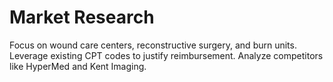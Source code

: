 # Market Research

Focus on wound care centers, reconstructive surgery, and burn units. Leverage existing CPT codes to justify reimbursement. Analyze competitors like HyperMed and Kent Imaging.
